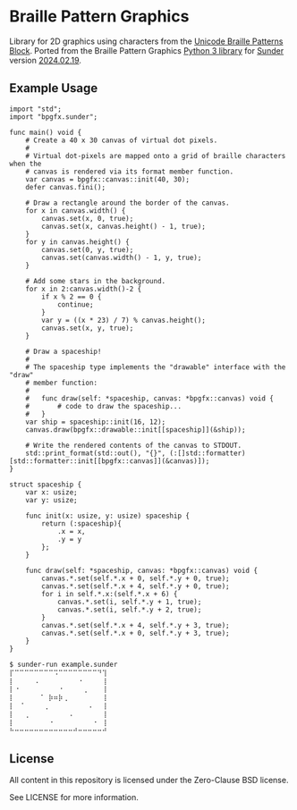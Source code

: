 # Braille Pattern Graphics
Library for 2D graphics using characters from the [Unicode Braille Patterns
Block](https://en.wikipedia.org/wiki/Braille_Patterns). Ported from the Braille
Pattern Graphics [Python 3
library](https://github.com/ashn-dot-dev/braille-pattern-graphics) for
[Sunder](https://github.com/ashn-dot-dev/sunder) version
[2024.02.19](https://github.com/ashn-dot-dev/sunder/releases/tag/2024.02.19).

## Example Usage
```
import "std";
import "bpgfx.sunder";

func main() void {
    # Create a 40 x 30 canvas of virtual dot pixels.
    #
    # Virtual dot-pixels are mapped onto a grid of braille characters when the
    # canvas is rendered via its format member function.
    var canvas = bpgfx::canvas::init(40, 30);
    defer canvas.fini();

    # Draw a rectangle around the border of the canvas.
    for x in canvas.width() {
        canvas.set(x, 0, true);
        canvas.set(x, canvas.height() - 1, true);
    }
    for y in canvas.height() {
        canvas.set(0, y, true);
        canvas.set(canvas.width() - 1, y, true);
    }

    # Add some stars in the background.
    for x in 2:canvas.width()-2 {
        if x % 2 == 0 {
            continue;
        }
        var y = ((x * 23) / 7) % canvas.height();
        canvas.set(x, y, true);
    }

    # Draw a spaceship!
    #
    # The spaceship type implements the "drawable" interface with the "draw"
    # member function:
    #
    #   func draw(self: *spaceship, canvas: *bpgfx::canvas) void {
    #       # code to draw the spaceship...
    #   }
    var ship = spaceship::init(16, 12);
    canvas.draw(bpgfx::drawable::init[[spaceship]](&ship));

    # Write the rendered contents of the canvas to STDOUT.
    std::print_format(std::out(), "{}", (:[]std::formatter)[std::formatter::init[[bpgfx::canvas]](&canvas)]);
}

struct spaceship {
    var x: usize;
    var y: usize;

    func init(x: usize, y: usize) spaceship {
        return (:spaceship){
            .x = x,
            .y = y
        };
    }

    func draw(self: *spaceship, canvas: *bpgfx::canvas) void {
        canvas.*.set(self.*.x + 0, self.*.y + 0, true);
        canvas.*.set(self.*.x + 4, self.*.y + 0, true);
        for i in self.*.x:(self.*.x + 6) {
            canvas.*.set(i, self.*.y + 1, true);
            canvas.*.set(i, self.*.y + 2, true);
        }
        canvas.*.set(self.*.x + 4, self.*.y + 3, true);
        canvas.*.set(self.*.x + 0, self.*.y + 3, true);
    }
}
```
```sh
$ sunder-run example.sunder
⡏⠉⠉⠉⠉⠉⠉⠉⠉⠩⠉⠉⠉⠉⠉⠉⠉⠉⠙⢹
⡇⠀⠀⠀⠀⠠⠀⠀⠀⠀⠀⠀⠀⠀⠐⠀⠀⠀⠀⢸
⡇⠐⠀⠀⠀⠀⠀⠀⠀⠀⠐⠀⠀⠀⠀⢀⠀⠀⠀⢸
⡇⠀⠀⠀⠀⠀⠈⠀⡷⠶⡷⢀⠀⠀⠀⠀⠀⠀⠀⢸
⡇⠀⠈⠀⠀⠀⠀⢀⠀⠀⠀⠀⠀⠀⠀⠀⠠⠀⠀⢸
⡇⠀⠀⢀⠀⠀⠀⠀⠀⠀⠀⠀⠠⠀⠀⠀⠀⠀⠀⢸
⡇⠀⠀⠀⠀⠀⠀⠀⠐⠀⠀⠀⠀⠀⠀⠀⠀⠐⠀⢸
⠓⠒⠒⠒⠒⠒⠒⠒⠒⠒⠒⠒⠒⠚⠒⠒⠒⠒⠒⠚
```

## License
All content in this repository is licensed under the Zero-Clause BSD license.

See LICENSE for more information.
